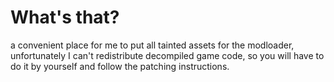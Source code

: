 # What's that?
a convenient place for me to put all tainted assets for the modloader, unfortunately I can't redistribute decompiled game code, so you will have to do it by yourself and follow the patching instructions. 